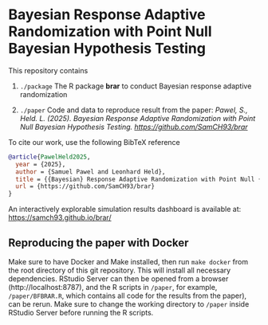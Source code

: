 # Bayesian Response Adaptive Randomization with Point Null Bayesian Hypothesis Testing

This repository contains 

1. `./package` The R package **brar** to conduct Bayesian response adaptive randomization

2. `./paper` Code and data to reproduce result from the paper: *Pawel, S., Held. L. (2025). Bayesian Response Adaptive Randomization with Point Null Bayesian Hypothesis Testing. <https://github.com/SamCH93/brar>*

To cite our work, use the following BibTeX reference

```BibTeX
@article{PawelHeld2025,
  year = {2025},
  author = {Samuel Pawel and Leonhard Held},
  title = {{Bayesian} Response Adaptive Randomization with Point Null {Bayesian} Hypothesis Testing}.
  url = {https://github.com/SamCH93/brar}
}
```

An interactively explorable simulation results dashboard is available at: <https://samch93.github.io/brar/>


## Reproducing the paper with Docker

Make sure to have Docker and Make installed, then run `make docker` from the
root directory of this git repository. This will install all necessary
dependencies. RStudio Server can then be opened from a browser
(http://localhost:8787), and the R scripts in `/paper`, for example,
`/paper/BFBRAR.R`, which contains all code for the results from the paper), can
be rerun. Make sure to change the working directory to `/paper` inside RStudio
Server before running the R scripts.
